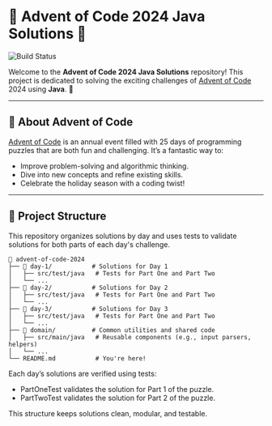 # 🎄 Advent of Code 2024 Java Solutions 🌟

![Build Status](https://github.com/applicationx/advent-of-code-2024/actions/workflows/ci.yml/badge.svg)


Welcome to the **Advent of Code 2024 Java Solutions** repository! This project is dedicated to solving the exciting challenges of [Advent of Code](https://adventofcode.com) 2024 using **Java**. 🚀

---

## 📜 About Advent of Code

[Advent of Code](https://adventofcode.com) is an annual event filled with 25 days of programming puzzles that are both fun and challenging. It’s a fantastic way to:

- Improve problem-solving and algorithmic thinking.
- Dive into new concepts and refine existing skills.
- Celebrate the holiday season with a coding twist!

---

## 🔧 Project Structure

This repository organizes solutions by day and uses tests to validate solutions for both parts of each day's challenge.

```plaintext
📁 advent-of-code-2024
├── 📁 day-1/           # Solutions for Day 1
│   ├── src/test/java   # Tests for Part One and Part Two
│   └── ...
├── 📁 day-2/           # Solutions for Day 2
│   ├── src/test/java   # Tests for Part One and Part Two
│   └── ...
├── 📁 day-3/           # Solutions for Day 3
│   ├── src/test/java   # Tests for Part One and Part Two
│   └── ...
├── 📁 domain/          # Common utilities and shared code
│   ├── src/main/java   # Reusable components (e.g., input parsers, helpers)
│   └── ...
└── README.md           # You're here!
``` 

Each day’s solutions are verified using tests:
-	PartOneTest validates the solution for Part 1 of the puzzle.
-	PartTwoTest validates the solution for Part 2 of the puzzle.

This structure keeps solutions clean, modular, and testable.

